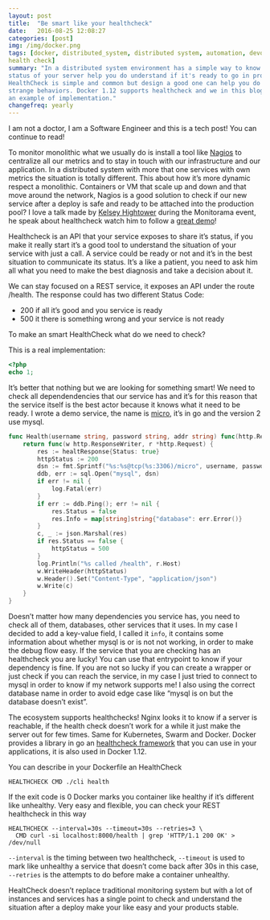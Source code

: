 ```yaml
---
layout: post
title:  "Be smart like your healthcheck"
date:   2016-08-25 12:08:27
categories: [post]
img: /img/docker.png
tags: [docker, distributed_system, distributed system, automation, devops,
health check]
summary: "In a distributed system environment has a simple way to know the
status of your server help you do understand if it's ready to go in production.
HealthCheck is simple and common but design a good one can help you do avoid
strange behaviors. Docker 1.12 supports healthcheck and we in this blog I share
an example of implementation."
changefreq: yearly
---
```

I am not a doctor, I am a Software Engineer and this is a tech post! You can
continue to read!

To monitor monolithic what we usually do is install a tool
like [Nagios](https://www.nagios.org/) to centralize all our metrics and to
stay in touch with our infrastructure and our application.  In a distributed
system with more that one services with own metrics the situation is totally
different.  This about how it’s more dynamic respect a monolithic.  Containers
or VM that scale up and down and that move around the network, Nagios is a good
solution to check if our new service after a deploy is safe and ready to be
attached into the production pool?  I love a talk made by [Kelsey
Hightower](https://github.com/kelseyhightower) during the Monitorama event, he
speak about healthcheck watch him to follow a [great demo](
https://vimeo.com/173610242)!

Healthcheck is an API that your service exposes to share it’s status, if you
make it really start it’s a good tool to understand the situation of your
service with just a call.  A service could be ready or not and it’s in the best
situation to communicate its status.  It’s a like a patient, you need to ask
him all what you need to make the best diagnosis and take a decision about it.

We can stay focused on a REST service, it exposes an API under the route
/health. The response could has two different Status Code:

* 200 if all it’s good and you service is ready
* 500 it there is something wrong and your service is not ready

To make an smart HealthCheck what do we need to check?

This is a real implementation:

```php
<?php
echo 1;
```

It’s better that nothing but we are looking for something smart!  We need to
check all dependendencies that our service has and it’s for this reason that
the service itself is the best actor because it knows what it need to be ready.
I wrote a demo service, the name is [micro](
https://github.com/gianarb/micro/blob/master/handle/health.go), it’s in go and
the version 2 use
mysql.

```go
func Health(username string, password string, addr string) func(http.ResponseWriter, *http.Request) {
    return func(w http.ResponseWriter, r *http.Request) {
        res := healtResponse{Status: true}
        httpStatus := 200
        dsn := fmt.Sprintf("%s:%s@tcp(%s:3306)/micro", username, password, addr)
        ddb, err := sql.Open("mysql", dsn)
        if err != nil {
            log.Fatal(err)
        }
        if err := ddb.Ping(); err != nil {
            res.Status = false
            res.Info = map[string]string{"database": err.Error()}
        }
        c, _ := json.Marshal(res)
        if res.Status == false {
            httpStatus = 500
        }
        log.Println("%s called /health", r.Host)
        w.WriteHeader(httpStatus)
        w.Header().Set("Content-Type", "application/json")
        w.Write(c)
    }
}
```
Doesn’t matter how many dependencies you service has, you need to check all of
them, databases, other services that it uses.  In my case I decided to add a
key-value field, I called it `info`, it contains some information about whether
mysql is or is not not working, in order to make the debug flow easy.  If the
service that you are checking has an healthcheck you are lucky! You can use
that entrypoint to know if your dependency is fine.  If you are not so lucky if
you can create a wrapper or just check if you can reach the service, in my case
I just tried to connect to mysql in order to know if my network supports me! I
also using the correct database name in order to avoid edge case like “mysql is
on but the database doesn’t exist”.

The ecosystem supports healthchecks! Nginx looks it to know if a server is
reachable, if the health check doesn’t work for a while it just make the server
out for few times. Same for Kubernetes, Swarm and Docker.  Docker provides a
library in go an [healthcheck
framework](https://github.com/docker/go-healthcheck) that you can use in your
applications, it is also used in Docker 1.12.

You can describe in your  Dockerfile an HealthCheck

```
HEALTHCHECK CMD ./cli health
```

If the exit code is 0 Docker marks you container like healthy if it’s different like unhealthy.
Very easy and flexible, you can check your REST healthcheck in this way

```
HEALTHCHECK --interval=30s --timeout=30s --retries=3 \
  CMD curl -si localhost:8000/health | grep 'HTTP/1.1 200 OK' > /dev/null
```

`--interval` is the timing between two healthcheck, `--timeout` is used to mark
like unhealthy a service that doesn’t come back after 30s in this case,
`--retries` is the attempts to do before make a container unhealthy.

HealtCheck doesn’t replace traditional monitoring system but with a lot of
instances and services has a single point to check and understand the situation
after a deploy make your like easy and your products stable.
